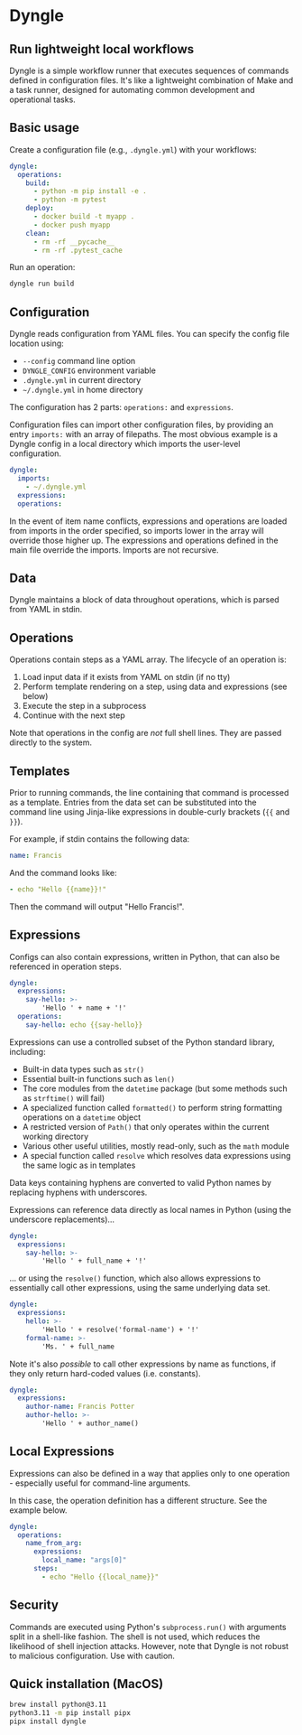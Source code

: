 # Dyngle

## Run lightweight local workflows

Dyngle is a simple workflow runner that executes sequences of commands defined in configuration files. It's like a lightweight combination of Make and a task runner, designed for automating common development and operational tasks.

## Basic usage

Create a configuration file (e.g., `.dyngle.yml`) with your workflows:

```yaml
dyngle:
  operations:
    build:
      - python -m pip install -e .
      - python -m pytest
    deploy:
      - docker build -t myapp .
      - docker push myapp
    clean:
      - rm -rf __pycache__
      - rm -rf .pytest_cache
```

Run an operation:

```bash
dyngle run build
```

## Configuration

Dyngle reads configuration from YAML files. You can specify the config file location using:

- `--config` command line option
- `DYNGLE_CONFIG` environment variable  
- `.dyngle.yml` in current directory
- `~/.dyngle.yml` in home directory

The configuration has 2 parts: `operations:` and `expressions`.

Configuration files can import other configuration files, by providing an entry `imports:` with an array of filepaths. The most obvious example is a Dyngle config in a local directory which imports the user-level configuration.

```yaml
dyngle:
  imports:
    - ~/.dyngle.yml
  expressions:
  operations:
```

In the event of item name conflicts, expressions and operations are loaded from imports in the order specified, so imports lower in the array will override those higher up. The expressions and operations defined in the main file override the imports. Imports are not recursive.

## Data

Dyngle maintains a block of data throughout operations, which is parsed from YAML in stdin.

## Operations

Operations contain steps as a YAML array. The lifecycle of an operation is:

1. Load input data if it exists from YAML on stdin (if no tty)
2. Perform template rendering on a step, using data and expressions (see below)
3. Execute the step in a subprocess
4. Continue with the next step

Note that operations in the config are _not_ full shell lines. They are passed directly to the system.

## Templates

Prior to running commands, the line containing that command is processed as a template. Entries from the data set can be substituted into the command line using Jinja-like expressions in double-curly brackets (`{{` and `}}`).

For example, if stdin contains the following data:

```yaml
name: Francis
```

And the command looks like:

``` yaml
- echo "Hello {{name}}!"
```

Then the command will output "Hello Francis!".


## Expressions

Configs can also contain expressions, written in Python, that can also be referenced in operation steps.

```yaml
dyngle:
  expressions:
    say-hello: >-
        'Hello ' + name + '!'
  operations:
    say-hello: echo {{say-hello}}
```

Expressions can use a controlled subset of the Python standard library, including:

- Built-in data types such as `str()`
- Essential built-in functions such as `len()`
- The core modules from the `datetime` package (but some methods such as `strftime()` will fail)
- A specialized function called `formatted()` to perform string formatting operations on a `datetime` object
- A restricted version of `Path()` that only operates within the current working directory
- Various other useful utilities, mostly read-only, such as the `math` module
- A special function called `resolve` which resolves data expressions using the same logic as in templates

Data keys containing hyphens are converted to valid Python names by replacing hyphens with underscores.

Expressions can reference data directly as local names in Python (using the underscore replacements)...

```yaml
dyngle:
  expressions:
    say-hello: >-
        'Hello ' + full_name + '!'
```

... or using the `resolve()` function, which also allows expressions to essentially call other expressions, using the same underlying data set.

```yaml
dyngle:
  expressions:
    hello: >-
        'Hello ' + resolve('formal-name') + '!'
    formal-name: >-
        'Ms. ' + full_name
```

Note it's also _possible_ to call other expressions by name as functions, if they only return hard-coded values (i.e. constants).

```yaml
dyngle:
  expressions:
    author-name: Francis Potter
    author-hello: >-
        'Hello ' + author_name()
``` 

## Local Expressions

Expressions can also be defined in a way that applies only to one operation - especially useful for command-line arguments.

In this case, the operation definition has a different structure. See the example below.

```yaml
dyngle:
  operations:
    name_from_arg:
      expressions:
        local_name: "args[0]"
      steps:
        - echo "Hello {{local_name}}"
```

## Security

Commands are executed using Python's `subprocess.run()` with arguments split in a shell-like fashion. The shell is not used, which reduces the likelihood of shell injection attacks. However, note that Dyngle is not robust to malicious configuration. Use with caution.

## Quick installation (MacOS)

```bash
brew install python@3.11
python3.11 -m pip install pipx
pipx install dyngle
```

